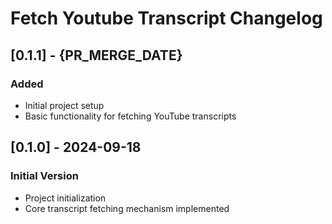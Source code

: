 # Fetch Youtube Transcript Changelog

## [0.1.1] - {PR_MERGE_DATE}

### Added
- Initial project setup
- Basic functionality for fetching YouTube transcripts

## [0.1.0] - 2024-09-18

### Initial Version
- Project initialization
- Core transcript fetching mechanism implemented
